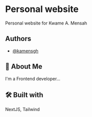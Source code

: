 
# Personal website

Personal website for Kwame A. Mensah


## Authors

- [@kamensgh](https://github.com/kamensgh)


## 🚀 About Me
I'm a Frontend developer...


## 🛠 Built with
NextJS, Tailwind

